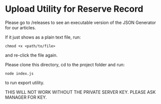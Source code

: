 # Upload Utility for Reserve Record

Please go to /releases to see an executable version of the JSON Generator for our articles.

If it just shows as a plain text file, run:
```
chmod +x <path/to/file>
```
and re-click the file again.

Please clone this directory, cd to the project folder and run:
```
node index.js
```
to run export utility. 

THIS WILL NOT WORK WITHOUT THE PRIVATE SERVER KEY. PLEASE ASK MANAGER FOR KEY.

